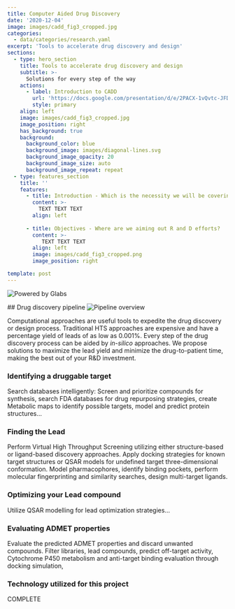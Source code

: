 ```yaml
---
title: Computer Aided Drug Discovery
date: '2020-12-04'
image: images/cadd_fig3_cropped.jpg
categories:
  - data/categories/research.yaml
excerpt: 'Tools to accelerate drug discovery and design'
sections:
  - type: hero_section
    title: Tools to accelerate drug discovery and design
    subtitle: >-
      Solutions for every step of the way
    actions:
      - label: Introduction to CADD
        url: 'https://docs.google.com/presentation/d/e/2PACX-1vQvtc-JFDcQ0QlzQN4dzb5938WlR2KjLnrmxe9oicBon43pyBE8XRL0ViaNz_qsaq9I2E7l15ofelyE/embed?start=false&loop=false&delayms=3000'
        style: primary
    align: left
    image: images/cadd_fig3_cropped.jpg
    image_position: right
    has_background: true
    background:
      background_color: blue
      background_image: images/diagonal-lines.svg
      background_image_opacity: 20
      background_image_size: auto
      background_image_repeat: repeat       
  - type: features_section
    title: ''
    features:
      - title: Introduction - Which is the necessity we will be covering?
        content: >-
          TEXT TEXT TEXT
        align: left
        
      - title: Objectives - Where are we aiming out R and D efforts?
        content: >-
           TEXT TEXT TEXT
        align: left
        image: images/cadd_fig3_cropped.png
        image_position: right

template: post
---
```


![Powered by Glabs](/images/Labs-Logo.png)

## Drug discovery pipeline
![Pipeline overview](/images/cadd_fig1_b.png)

Computational approaches are useful tools to expedite the drug discovery or design process. Traditional HTS approaches are expensive and have a percentage yield of leads of as low as 0.001%.
Every step of the drug discovery process can be aided by *in-silico* approaches. We propose solutions to maximize the lead yield and minimize the drug-to-patient time, making the best out of your R&D investment. 

### Identifying a druggable target

Search databases intelligently: Screen and prioritize compounds for synthesis, search FDA databases for drug repurposing strategies, create Metabolic maps to identify possible targets, model and predict protein structures...


### Finding the Lead 

Perform Virtual High Throughput Screening utilizing either structure-based or ligand-based discovery approaches. Apply docking strategies for known target structures or QSAR models for undefined target three-dimensional conformation. Model pharmacophores, identify binding pockets, perform molecular fingerprinting and similarity searches, design multi-target ligands.


### Optimizing your Lead compound

Utilize QSAR modelling for lead optimization strategies...


### Evaluating ADMET properties

Evaluate the predicted ADMET properties and discard unwanted compounds. Filter libraries, lead compounds, predict off-target activity, Cytochrome P450 metabolism and anti-target binding evaluation through docking simulation, 

### Technology utilized for this project

COMPLETE